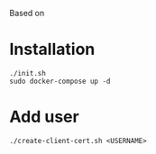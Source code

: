 Based on [](https://github.com/kylemanna/docker-openvpn)

# Installation
```
./init.sh
sudo docker-compose up -d
```

# Add user
```
./create-client-cert.sh <USERNAME>
```
